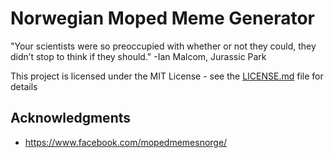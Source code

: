 # Norwegian Moped Meme Generator

"Your scientists were so preoccupied with whether or not they could, they didn’t stop to think if they should."
  -Ian Malcom, Jurassic Park

This project is licensed under the MIT License - see the [LICENSE.md](LICENSE.md) file for details

## Acknowledgments

* https://www.facebook.com/mopedmemesnorge/
